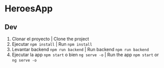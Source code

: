 # HeroesApp

## Dev

1. Clonar el proyecto | Clone the project
2. Ejecutar ```npm install``` | Run ```npm install```
3. Levantar backend ```npm run backend``` | Run backend ```npm run backend```
4. Ejecutar la app ```npm start``` o bien ```ng serve -o``` | Run the app ```npm start``` or ```ng serve -o```


